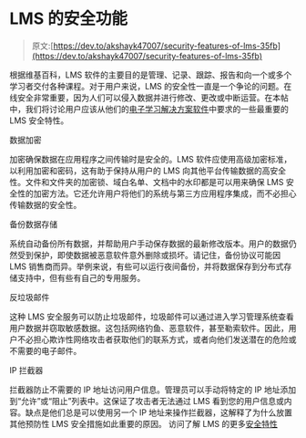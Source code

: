 # LMS 的安全功能

> 原文:[https://dev.to/akshayk47007/security-features-of-lms-35fb](https://dev.to/akshayk47007/security-features-of-lms-35fb)

根据维基百科，LMS 软件的主要目的是管理、记录、跟踪、报告和向一个或多个学习者交付各种课程。对于用户来说，LMS 的安全性一直是一个争论的问题。在线安全非常重要，因为人们可以侵入数据并进行修改、更改或中断运营。在本帖中，我们将讨论用户应该从他们的[电子学习解决方案软件](https://xpertcube.com/custom-elearning-development/)中要求的一些最重要的 LMS 安全特性。

数据加密

加密确保数据在应用程序之间传输时是安全的。LMS 软件应使用高级加密标准，以利用加密和密码，这有助于保持从用户的 LMS 向其他平台传输数据的高安全性。文件和文件夹的加密锁、域白名单、文档中的水印都是可以用来确保 LMS 安全性的加密方法。它还允许用户将他们的系统与第三方应用程序集成，而不必担心传输数据的安全性。

备份数据存储

系统自动备份所有数据，并帮助用户手动保存数据的最新修改版本。用户的数据仍然受到保护，即使数据被恶意软件意外删除或损坏。请记住，备份协议可能因 LMS 销售商而异。举例来说，有些可以运行夜间备份，并将数据保存到分布式存储支持中，但有些有自己的专用服务。

反垃圾邮件

这种 LMS 安全服务可以防止垃圾邮件，垃圾邮件可以通过进入学习管理系统查看用户数据并窃取敏感数据。这包括网络钓鱼、恶意软件，甚至勒索软件。因此，用户不必担心欺诈性网络攻击者获取他们的联系方式，或者向他们发送潜在的危险或不需要的电子邮件。

IP 拦截器

拦截器防止不需要的 IP 地址访问用户信息。管理员可以手动将特定的 IP 地址添加到“允许”或“阻止”列表中。这保证了攻击者无法通过 LMS 看到您的用户信息或内容。缺点是他们总是可以使用另一个 IP 地址来操作拦截器，这解释了为什么放置其他预防性 LMS 安全措施如此重要的原因。
访问了解 LMS 的更多[安全特性](https://xpertcube.com/security-features-of-lms/)
